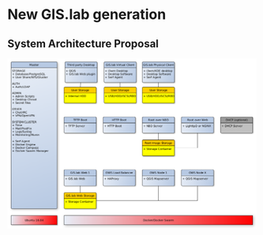 # New GIS.lab generation

## System Architecture Proposal
![Architecture](doc/gislab-architecture.png)
